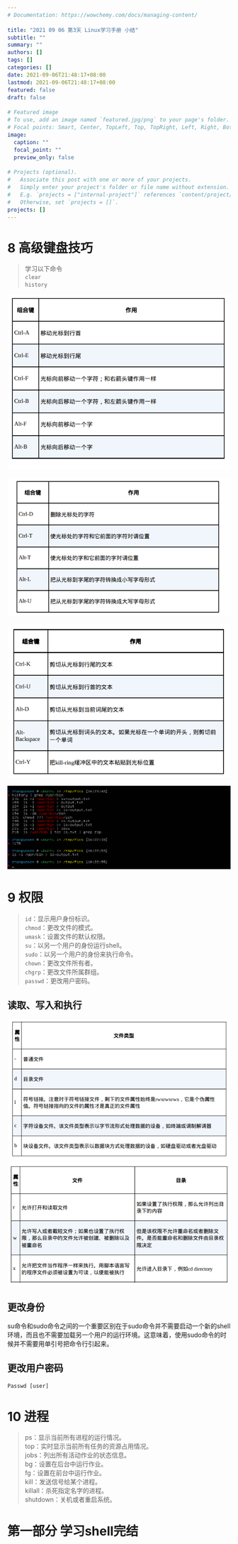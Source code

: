 ```yaml
---
# Documentation: https://wowchemy.com/docs/managing-content/

title: "2021 09 06 第3天 Linux学习手册 小结"
subtitle: ""
summary: ""
authors: []
tags: []
categories: []
date: 2021-09-06T21:48:17+08:00
lastmod: 2021-09-06T21:48:17+08:00
featured: false
draft: false

# Featured image
# To use, add an image named `featured.jpg/png` to your page's folder.
# Focal points: Smart, Center, TopLeft, Top, TopRight, Left, Right, BottomLeft, Bottom, BottomRight.
image:
  caption: ""
  focal_point: ""
  preview_only: false

# Projects (optional).
#   Associate this post with one or more of your projects.
#   Simply enter your project's folder or file name without extension.
#   E.g. `projects = ["internal-project"]` references `content/project/deep-learning/index.md`.
#   Otherwise, set `projects = []`.
projects: []
---
```

# 8 高级键盘技巧
>学习以下命令    
`clear `   
`history `

![](ebe9a601-ef87-428c-938d-5d5b9bb9b7bb.png)

![](0e38fdf0-8501-4e42-8c3a-65847dbd64d8.png)

![](8cc3f881-d2e1-4530-8028-f18396b8c88b.png)

![](131348c0-2628-46c1-9448-6b6b4c16ea4b.png)
# 9 权限
>`id`：显示用户身份标识。     
`chmod`：更改文件的模式。     
`umask`：设置文件的默认权限。    
`su`：以另一个用户的身份运行shell。    
`sudo`：以另一个用户的身份来执行命令。    
`chown`：更改文件所有者。    
`chgrp`：更改文件所属群组。    
`passwd`：更改用户密码。    

## 读取、写入和执行
![](120871ba-6e7b-4f4c-be61-cad115bc5486.png)
![](2856b362-b6ea-45eb-8649-a1fd2a43c02b.png)
## 更改身份
su命令和sudo命令之间的一个重要区别在于sudo命令并不需要启动一个新的shell环境，而且也不需要加载另一个用户的运行环境。这意味着，使用sudo命令的时候并不需要用单引号把命令行引起来。
## 更改用户密码
`Passwd [user]`
# 10 进程
>ps：显示当前所有进程的运行情况。             
top：实时显示当前所有任务的资源占用情况。        
jobs：列出所有活动作业的状态信息。         
bg：设置在后台中运行作业。         
fg：设置在前台中运行作业。         
kill：发送信号给某个进程。         
killall：杀死指定名字的进程。            
shutdown：关机或者重启系统。 

# 第一部分 学习shell完结